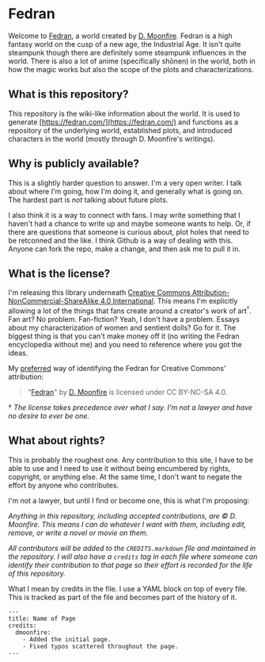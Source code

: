 Fedran
================================

Welcome to [Fedran](https://fedran.com/), a world created by [D. Moonfire](https://d.moonfire.us/). Fedran is a high fantasy world on the cusp of a new age, the Industrial Age. It isn't quite steampunk though there are definitely some steampunk influences in the world. There is also a lot of anime (specifically shōnen) in the world, both in how the magic works but also the scope of the plots and characterizations.

What is this repository?
------------------------

This repository is the wiki-like information about the world. It is used to generate [https://fedran.com/](https://fedran.com/) and functions as a repository of the underlying world, established plots, and introduced characters in the world (mostly through D. Moonfire's writings).

Why is publicly available?
--------------------------

This is a slightly harder question to answer. I'm a very open writer. I talk about where I'm going, how I'm doing it, and generally what is going on. The hardest part is *not* talking about future plots.

I also think it is a way to connect with fans. I may write something that I haven't had a chance to write up and maybe someone wants to help. Or, if there are questions that someone is curious about, plot holes that need to be retconned and the like. I think Github is a way of dealing with this. Anyone can fork the repo, make a change, and then ask me to pull it in.

What is the license?
--------------------

I'm releasing this library underneath [Creative Commons Attribution-NonCommercial-ShareAlike 4.0 International](https://creativecommons.org/licenses/by-nc-sa/4.0/). This means I'm explicitly allowing a lot of the things that fans create around a creator's work of art<sup>†</sup>. Fan art? No problem. Fan-fiction? Yeah, I don't have a problem. Essays about my characterization of women and sentient dolls? Go for it. The biggest thing is that you can't make money off it (no writing the Fedran encyclopedia without me) and you need to reference where you got the ideas.

My [preferred](https://wiki.creativecommons.org/Best_practices_for_attribution) way of identifying the Fedran for Creative Commons' attribution:

>  "[Fedran](https://fedran.com/)" by [D. Moonfire](https://d.moonfire.us/) is licensed under CC BY-NC-SA 4.0.

† *The license takes precedence over what I say. I'm not a lawyer and have no desire to ever be one.*

What about rights?
------------------

This is probably the roughest one. Any contribution to this site, I have to be able to use and I need to use it without being encumbered by rights, copyright, or anything else. At the same time, I don't want to negate the effort by anyone who contributes.

I'm not a lawyer, but until I find or become one, this is what I'm proposing:

*Anything in this repository, including accepted contributions, are © D. Moonfire. This means I can do whatever I want with them, including edit, remove, or write a novel or movie on them.*

*All contributors will be added to the `CREDITS.markdown` file and maintained in the repository. I will also have a `credits` tag in each file where someone can identify their contribution to that page so their effort is recorded for the life of this repository.*

What I mean by credits in the file. I use a YAML block on top of every file. This is tracked as part of the file and becomes part of the history of it.

```
---
title: Name of Page
credits:
  dmoonfire:
    - Added the initial page.
	- Fixed typos scattered throughout the page.
---
```
